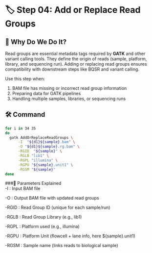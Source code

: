 
# 🏷️ Step 04: Add or Replace Read Groups

## 🎯 Why Do We Do It?
Read groups are essential metadata tags required by **GATK** and other variant calling tools. They define the origin of reads (sample, platform, library, and sequencing run). Adding or replacing read groups ensures compatibility with downstream steps like BQSR and variant calling.

Use this step when:
1. BAM file has missing or incorrect read group information  
2. Preparing data for GATK pipelines  
3. Handling multiple samples, libraries, or sequencing runs  

## 🛠️ Command

```bash
for i in 34 35
do
  gatk AddOrReplaceReadGroups \
      -I  "${d1}${sample}.bam" \
      -O "${d1}${sample}.rg.bam" \
      -RGID  "${sample}" \
      -RGLB "lib1" \
      -RGPL "illumina" \
      -RGPU "${sample}.unit1" \
      -RGSM "${sample}"
done
```

###🧾 Parameters Explained  
-I : Input BAM file 

-O : Output BAM file with updated read groups 

-RGID : Read Group ID (unique for each sample/run)  

-RGLB : Read Group Library (e.g., lib1) 

-RGPL : Platform used (e.g., illumina) 

-RGPU : Platform Unit (flowcell + lane info, here ${sample}.unit1) 

-RGSM : Sample name (links reads to biological sample)
